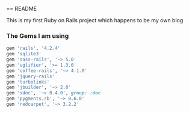 == README

This is my first Ruby on Rails project which happens to be my own blog

### The Gems I am using
```ruby
gem 'rails', '4.2.4'
gem 'sqlite3'
gem 'sass-rails', '~> 5.0'
gem 'uglifier', '>= 1.3.0'
gem 'coffee-rails', '~> 4.1.0'
gem 'jquery-rails'
gem 'turbolinks'
gem 'jbuilder', '~> 2.0'
gem 'sdoc', '~> 0.4.0', group: :doc
gem 'pygments.rb', '~> 0.6.0'
gem 'redcarpet', '~> 3.2.2'
```
